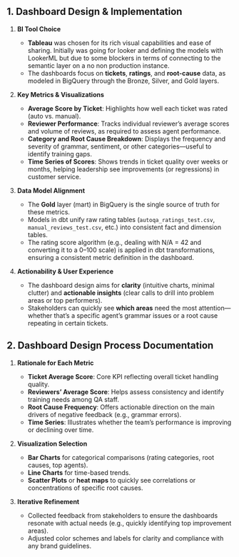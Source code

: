 ## 1. Dashboard Design & Implementation

1. **BI Tool Choice**  
   - **Tableau** was chosen for its rich visual capabilities and ease of sharing. Initially was going for looker and defining the models with LookerML but due to some blockers in terms of connecting to the semantic layer on a no non production instance.
   - The dashboards focus on **tickets**, **ratings**, and **root-cause** data, as modeled in BigQuery through the Bronze, Silver, and Gold layers.

2. **Key Metrics & Visualizations**  
   - **Average Score by Ticket**: Highlights how well each ticket was rated (auto vs. manual).  
   - **Reviewer Performance**: Tracks individual reviewer’s average scores and volume of reviews, as required to assess agent performance.  
   - **Category and Root Cause Breakdown**: Displays the frequency and severity of grammar, sentiment, or other categories—useful to identify training gaps.  
   - **Time Series of Scores**: Shows trends in ticket quality over weeks or months, helping leadership see improvements (or regressions) in customer service.

3. **Data Model Alignment**  
   - The **Gold** layer (mart) in BigQuery is the single source of truth for these metrics.  
   - Models in dbt unify raw rating tables (`autoqa_ratings_test.csv`, `manual_reviews_test.csv`, etc.) into consistent fact and dimension tables.
   - The rating score algorithm (e.g., dealing with N/A = 42 and converting it to a 0–100 scale) is applied in dbt transformations, ensuring a consistent metric definition in the dashboard.

4. **Actionability & User Experience**  
   - The dashboard design aims for **clarity** (intuitive charts, minimal clutter) and **actionable insights** (clear calls to drill into problem areas or top performers).  
   - Stakeholders can quickly see **which areas** need the most attention—whether that’s a specific agent’s grammar issues or a root cause repeating in certain tickets.

## 2. Dashboard Design Process Documentation

1. **Rationale for Each Metric**  
   - **Ticket Average Score**: Core KPI reflecting overall ticket handling quality.  
   - **Reviewers’ Average Score**: Helps assess consistency and identify training needs among QA staff.  
   - **Root Cause Frequency**: Offers actionable direction on the main drivers of negative feedback (e.g., grammar errors).
   - **Time Series**: Illustrates whether the team’s performance is improving or declining over time.

2. **Visualization Selection**  
   - **Bar Charts** for categorical comparisons (rating categories, root causes, top agents).  
   - **Line Charts** for time-based trends.  
   - **Scatter Plots** or **heat maps** to quickly see correlations or concentrations of specific root causes.

3. **Iterative Refinement**  
   - Collected feedback from stakeholders to ensure the dashboards resonate with actual needs (e.g., quickly identifying top improvement areas).  
   - Adjusted color schemes and labels for clarity and compliance with any brand guidelines.
